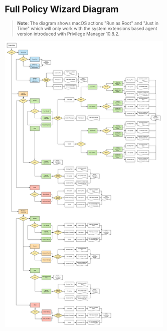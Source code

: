 [title]: # (Full Diagram)
[tags]: # (create)
[priority]: # (20)
# Full Policy Wizard Diagram

>**Note**: The diagram shows macOS actions "Run as Root" and "Just in Time" which will only work with the system extensions based agent version introduced with Privilege Manager 10.8.2.

![wizard diagram](../images/wizard/policy-wizard.png "Policy Wizard decision diagram")
